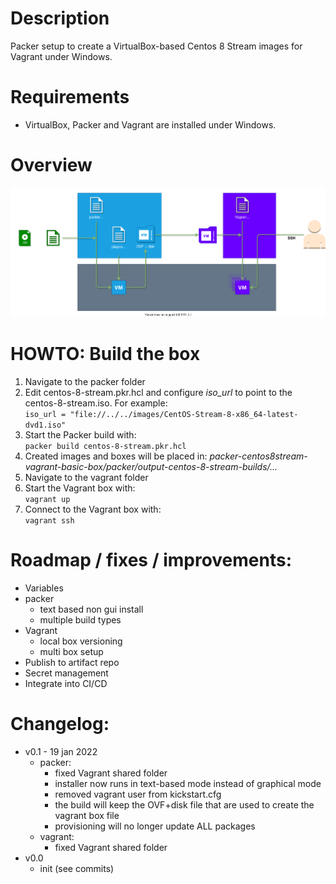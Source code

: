 # Description
Packer setup to create a VirtualBox-based Centos 8 Stream images for Vagrant under Windows.

# Requirements
- VirtualBox, Packer and Vagrant are installed under Windows.

# Overview
![overview_diagram](README.overview_diagram.drawio.svg)


# HOWTO: Build the box

1. Navigate to the packer folder
2. Edit centos-8-stream.pkr.hcl and configure _iso_url_ to point to the centos-8-stream.iso. For example:  
`iso_url = "file://../../images/CentOS-Stream-8-x86_64-latest-dvd1.iso"`
3. Start the Packer build with:  
`packer build centos-8-stream.pkr.hcl`
4. Created images and boxes will be placed in: _packer-centos8stream-vagrant-basic-box/packer/output-centos-8-stream-builds/..._
5. Navigate to the vagrant folder
6. Start the Vagrant box with:  
`vagrant up`
7. Connect to the Vagrant box with:  
`vagrant ssh`

# Roadmap / fixes / improvements:

- Variables
- packer
  - text based non gui install
  - multiple build types
- Vagrant
  - local box versioning
  - multi box setup
- Publish to artifact repo
- Secret management
- Integrate into CI/CD

# Changelog:
- v0.1 - 19 jan 2022
  - packer:
    - fixed Vagrant shared folder
    - installer now runs in text-based mode instead of graphical mode
    - removed vagrant user from kickstart.cfg
    - the build will keep the OVF+disk file that are used to create the vagrant box file
    - provisioning will no longer update ALL packages
  - vagrant:
    - fixed Vagrant shared folder
- v0.0
  - init (see commits)
